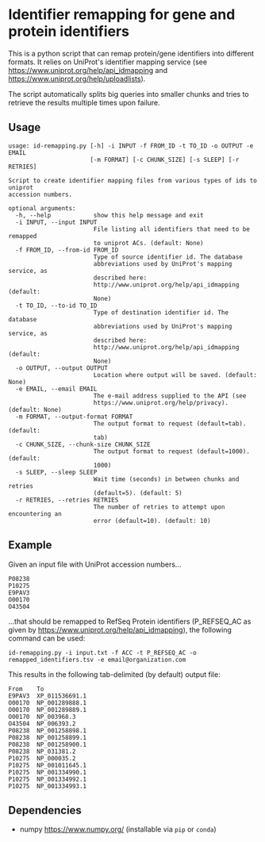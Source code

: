 # Identifier remapping for gene and protein identifiers

This is a python script that can remap protein/gene identifiers into different formats. It relies on UniProt's identifier mapping service (see https://www.uniprot.org/help/api_idmapping and https://www.uniprot.org/help/uploadlists).

The script automatically splits big queries into smaller chunks and tries to retrieve the results multiple times upon failure.

## Usage

```
usage: id-remapping.py [-h] -i INPUT -f FROM_ID -t TO_ID -o OUTPUT -e EMAIL
                       [-m FORMAT] [-c CHUNK_SIZE] [-s SLEEP] [-r RETRIES]

Script to create identifier mapping files from various types of ids to uniprot
accession numbers.

optional arguments:
  -h, --help            show this help message and exit
  -i INPUT, --input INPUT
                        File listing all identifiers that need to be remapped
                        to uniprot ACs. (default: None)
  -f FROM_ID, --from-id FROM_ID
                        Type of source identifier id. The database
                        abbreviations used by UniProt's mapping service, as
                        described here:
                        http://www.uniprot.org/help/api_idmapping (default:
                        None)
  -t TO_ID, --to-id TO_ID
                        Type of destination identifier id. The database
                        abbreviations used by UniProt's mapping service, as
                        described here:
                        http://www.uniprot.org/help/api_idmapping (default:
                        None)
  -o OUTPUT, --output OUTPUT
                        Location where output will be saved. (default: None)
  -e EMAIL, --email EMAIL
                        The e-mail address supplied to the API (see
                        https://www.uniprot.org/help/privacy). (default: None)
  -m FORMAT, --output-format FORMAT
                        The output format to request (default=tab). (default:
                        tab)
  -c CHUNK_SIZE, --chunk-size CHUNK_SIZE
                        The output format to request (default=1000). (default:
                        1000)
  -s SLEEP, --sleep SLEEP
                        Wait time (seconds) in between chunks and retries
                        (default=5). (default: 5)
  -r RETRIES, --retries RETRIES
                        The number of retries to attempt upon encountering an
                        error (default=10). (default: 10)
```

## Example

Given an input file with UniProt accession numbers...

```
P08238
P10275
E9PAV3
O00170
O43504
```

...that should be remapped to RefSeq Protein identifiers (P_REFSEQ_AC as given by https://www.uniprot.org/help/api_idmapping), the following command can be used:

    id-remapping.py -i input.txt -f ACC -t P_REFSEQ_AC -o remapped_identifiers.tsv -e email@organization.com

This results in the following tab-delimited (by default) output file:

```
From    To
E9PAV3  XP_011536691.1
O00170  NP_001289888.1
O00170  NP_001289889.1
O00170  NP_003968.3
O43504  NP_006393.2
P08238  NP_001258898.1
P08238  NP_001258899.1
P08238  NP_001258900.1
P08238  NP_031381.2
P10275  NP_000035.2
P10275  NP_001011645.1
P10275  NP_001334990.1
P10275  NP_001334992.1
P10275  NP_001334993.1
```

## Dependencies

* numpy https://www.numpy.org/ (installable via `pip` or `conda`)